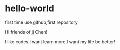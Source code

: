# hello-world
first time use github,first repository

Hi friends of jj Chen!

I like codes.I want learn more.I want my life be better!
